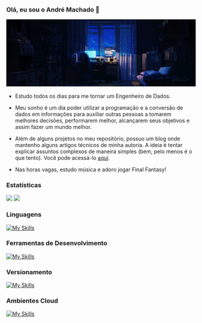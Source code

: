 ### Olá, eu sou o André Machado 👋

<img src="room.gif">

- Estudo todos os dias para me tornar um Engenheiro de Dados.

- Meu sonho é um dia poder utilizar a programação e a conversão de dados em informações para auxiliar outras pessoas a tomarem melhores decisões, performarem melhor, alcançarem seus objetivos e assim fazer um mundo melhor.

- Além de alguns projetos no meu repositório, possuo um blog onde mantenho alguns artigos técnicos de minha autoria. A ideia é tentar explicar assuntos complexos de maneira simples (bem, pelo menos é o que tento). Você pode acessá-lo [aqui](https://andre-ls.github.io/nebula/).

- Nas horas vagas, estudo música e adoro jogar Final Fantasy!

### Estatísticas
<div>
  <img height="180em" src="https://github-readme-stats.vercel.app/api?username=andre-ls&theme=shadow_blue&locale=pt-br&layout=compact)](https://github.com/anuraghazra/github-readme-stats"/>
  <img height="180em" src="https://github-readme-stats.vercel.app/api/top-langs/?username=andre-ls&theme=shadow_blue&locale=pt-br&size_weight=0.1&count_weight=1&layout=compact"/>
</div>

### Linguagens

[![My Skills](https://skillicons.dev/icons?i=py,java)](https://skillicons.dev)

### Ferramentas de Desenvolvimento

[![My Skills](https://skillicons.dev/icons?i=vscode,neovim,docker,linux,postgresql)](https://skillicons.dev)

### Versionamento

[![My Skills](https://skillicons.dev/icons?i=git,github,gitlab)](https://skillicons.dev)

### Ambientes Cloud

[![My Skills](https://skillicons.dev/icons?i=aws,gcp)](https://skillicons.dev)

